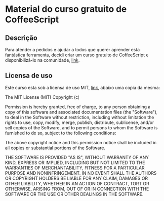Material do curso gratuito de CoffeeScript
===

Descrição
---
Para atender a pedidos e ajudar a todos que querer aprender esta fantástica ferramenta, decidi criar um curso gratuito de CoffeeScript e disponibilizá-lo na comunidade, [link](http://welington.zaez.net "Link para a comunidade").


Licensa de uso
---
Este curso esta sob a licensa de uso MIT, [link](http://opensource.org/licenses/MIT "Link para a licença de uso"), abaixo uma copia da mesma:

The MIT License (MIT)
Copyright (c) <year> <copyright holders>

Permission is hereby granted, free of charge, to any person obtaining a copy of this software and associated documentation files (the "Software"), to deal in the Software without restriction, including without limitation the rights to use, copy, modify, merge, publish, distribute, sublicense, and/or sell copies of the Software, and to permit persons to whom the Software is furnished to do so, subject to the following conditions:

The above copyright notice and this permission notice shall be included in all copies or substantial portions of the Software.

THE SOFTWARE IS PROVIDED "AS IS", WITHOUT WARRANTY OF ANY KIND, EXPRESS OR IMPLIED, INCLUDING BUT NOT LIMITED TO THE WARRANTIES OF MERCHANTABILITY, FITNESS FOR A PARTICULAR PURPOSE AND NONINFRINGEMENT. IN NO EVENT SHALL THE AUTHORS OR COPYRIGHT HOLDERS BE LIABLE FOR ANY CLAIM, DAMAGES OR OTHER LIABILITY, WHETHER IN AN ACTION OF CONTRACT, TORT OR OTHERWISE, ARISING FROM, OUT OF OR IN CONNECTION WITH THE SOFTWARE OR THE USE OR OTHER DEALINGS IN THE SOFTWARE.